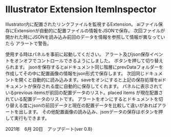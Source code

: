 <h1>Illustrator Extension ItemInspector</h1>

<p>
    Illustrator内に配置されたリンクファイルを監視するExtension。
    aiファイル保存にExtensionが自動的に配置ファイルの情報をJSONで保存。
    次回ファイルが開かれた時にJSONを読み込み前回のデータを情報を参照して情報が異なっていたら
    アラートで警告。
</p>

<p>
    使用する時はパネルを事前に起動してください。
    アラート及びjson保存イベントをオンオフでコントロールできるようにしました。
    ボタンを押して切り替えられます。
    jsonを保存するとaiドキュメント同じ階層にprevDataフォルダーを作成してその中に配置画像の情報をjson形式で保存します。
    次回同じドキュメントを開くと自動的に読み込みます。saveをオンにすると上記の保存処理をaiドキュメントが保存される度に自動的に保存してくれます。
    パネルに表示されているprevious itemsが前回の配置データのリスト。placed items が現在配置されている配置データのリストです。
    アラートをオンにするとドキュメントを切り替える度にjsonの前回データと現在の配置データを比較して違いがあればアラートを出します。
    その他配置画像の読み込み、jsonデータの保存はボタンを押して実行もできます。
</p>

<p>2021年　6月 20日　アップデート(ver 0.8)</p>